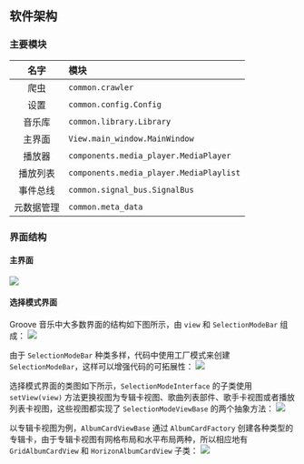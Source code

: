 ## 软件架构

### 主要模块

|    名字    | 模块                                    |
| :--------: | :-------------------------------------- |
|    爬虫    | `common.crawler`                        |
|    设置    | `common.config.Config`                  |
|   音乐库   | `common.library.Library`                |
|   主界面   | `View.main_window.MainWindow`           |
|   播放器   | `components.media_player.MediaPlayer`   |
|  播放列表  | `components.media_player.MediaPlaylist` |
|  事件总线  | `common.signal_bus.SignalBus`           |
| 元数据管理 | `common.meta_data`                      |

### 界面结构
#### 主界面
![](../../_static/images/界面结构.png)

#### 选择模式界面
Groove 音乐中大多数界面的结构如下图所示，由 `view` 和 `SelectionModeBar` 组成：
![](../../_static/images/选择模式界面.jpg)

由于 `SelectionModeBar` 种类多样，代码中使用工厂模式来创建 `SelectionModeBar`，这样可以增强代码的可拓展性：
![](../../_static/images/选择模式栏类图.png)

选择模式界面的类图如下所示，`SelectionModeInterface` 的子类使用 `setView(view)` 方法更换视图为专辑卡视图、歌曲列表部件、歌手卡视图或者播放列表卡视图，这些视图都实现了 `SelectionModeViewBase` 的两个抽象方法：
![](../../_static/images/选择模式界面类图.png)

以专辑卡视图为例，`AlbumCardViewBase` 通过 `AlbumCardFactory` 创建各种类型的专辑卡，由于专辑卡视图有网格布局和水平布局两种，所以相应地有 `GridAlbumCardView` 和 `HorizonAlbumCardView` 子类：
![](../../_static/images/专辑卡视图类图.png)